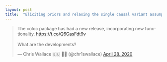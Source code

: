 ```yaml
---
layout: post
title:  "Eliciting priors and relaxing the single causal variant assumption in colocalisation analyses"
---
```


<blockquote class="twitter-tweet"><p lang="en" dir="ltr">The coloc package has had a new release, incorporating new functionality. <a href="https://t.co/Q6GasFdt9v">https://t.co/Q6GasFdt9v</a><br><br>What are the developments?</p>&mdash; Chris Wallace 🇪🇺 🏳️‍🌈 (@chr1swallace) <a href="https://twitter.com/chr1swallace/status/1255281266729066498?ref_src=twsrc%5Etfw">April 28, 2020</a></blockquote> <script async src="https://platform.twitter.com/widgets.js" charset="utf-8"></script>


